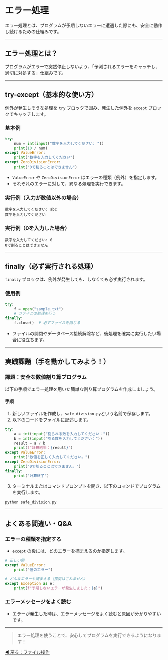 # エラー処理

エラー処理とは、プログラムが予期しないエラーに遭遇した際にも、安全に動作し続けるための仕組みです。

---

## エラー処理とは？

プログラムがエラーで突然停止しないよう、「予測されるエラーをキャッチし、適切に対処する」仕組みです。

---

## try-except（基本的な使い方）

例外が発生しそうな処理を `try` ブロックで囲み、発生した例外を `except` ブロックでキャッチします。

### 基本例

```python
try:
    num = int(input("数字を入力してください: "))
    print(10 / num)
except ValueError:
    print("数字を入力してください")
except ZeroDivisionError:
    print("0で割ることはできません")
```

* `ValueError` や `ZeroDivisionError` はエラーの種類（例外）を指定します。
* それぞれのエラーに対して、異なる処理を実行できます。

### 実行例（入力が数値以外の場合）

```
数字を入力してください: abc
数字を入力してください
```

### 実行例（0を入力した場合）

```
数字を入力してください: 0
0で割ることはできません
```

---

## finally（必ず実行される処理）

`finally` ブロックは、例外が発生しても、しなくても必ず実行されます。

### 使用例

```python
try:
    f = open("sample.txt")
    # ファイルの処理を行う
finally:
    f.close()  # 必ずファイルを閉じる
```

* ファイルの開閉やデータベース接続解除など、後処理を確実に実行したい場合に役立ちます。

---

## 実践課題（手を動かしてみよう！）

### 課題：安全な数値割り算プログラム

以下の手順でエラー処理を用いた簡単な割り算プログラムを作成しましょう。

#### 手順

1. 新しいファイルを作成し、`safe_division.py`という名前で保存します。
2. 以下のコードをファイルに記述します。

```python
try:
    a = int(input("割られる数を入力してください："))
    b = int(input("割る数を入力してください："))
    result = a / b
    print(f"計算結果：{result}")
except ValueError:
    print("数値を正しく入力してください。")
except ZeroDivisionError:
    print("0で割ることはできません。")
finally:
    print("計算終了")
```

3. ターミナルまたはコマンドプロンプトを開き、以下のコマンドでプログラムを実行します。

```bash
python safe_division.py
```

---

## よくある間違い・Q\&A

### エラーの種類を指定する

* `except` の後には、どのエラーを捕まえるのか指定します。

```python
# 正しい例
except ValueError:
    print("値のエラー")

# どんなエラーも捕まえる（推奨はされません）
except Exception as e:
    print(f"予期しないエラーが発生しました：{e}")
```

### エラーメッセージをよく読む

* エラーが発生した時は、エラーメッセージをよく読むと原因が分かりやすいです。

---

> エラー処理を使うことで、安心してプログラムを実行できるようになります！

[◀ 戻る：ファイル操作](python_basic_file.md)

